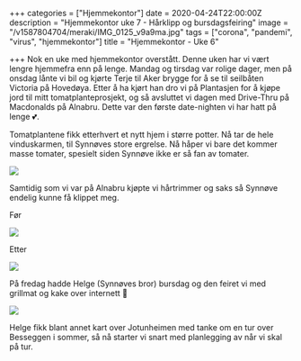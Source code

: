 +++
categories = ["Hjemmekontor"]
date = 2020-04-24T22:00:00Z
description = "Hjemmekontor uke 7 - Hårklipp og bursdagsfeiring"
image = "/v1587804704/meraki/IMG_0125_v9a9ma.jpg"
tags = ["corona", "pandemi", "virus", "hjemmekontor"]
title = "Hjemmekontor - Uke 6"

+++
Nok en uke med hjemmekontor overstått. Denne uken har vi vært lengre hjemmefra enn på lenge. Mandag og tirsdag var rolige dager, men på onsdag lånte vi bil og kjørte Terje til Aker brygge for å se til seilbåten Victoria på Hovedøya. Etter å ha kjørt han dro vi på Plantasjen for å kjøpe jord til mitt tomatplanteprosjekt, og så avsluttet vi dagen med Drive-Thru på Macdonalds på Alnabru. Dette var den første date-nighten vi har hatt på lenge 💕.

Tomatplantene fikk etterhvert et nytt hjem i større potter. Nå tar de hele vinduskarmen, til Synnøves store ergrelse. Nå håper vi bare det kommer masse tomater, spesielt siden Synnøve ikke er så fan av tomater.  
  
![](https://res.cloudinary.com/meraki-images/image/upload/w_650,f_auto,q_auto/v1587806029/meraki/IMG_0145_okyhcp.jpg)

Samtidig som vi var på Alnabru kjøpte vi hårtrimmer og saks så Synnøve endelig kunne få klippet meg.

Før

![](https://res.cloudinary.com/meraki-images/image/upload/w_650,f_auto,q_auto/v1587805144/meraki/IMG_0122_rttlze.jpg)

Etter

![](https://res.cloudinary.com/meraki-images/image/upload/w_650,f_auto,q_auto/v1587805498/meraki/IMG_0143_qeyoul.jpg)

På fredag hadde Helge (Synnøves bror) bursdag og den feiret vi med grillmat og kake over internett 🥳

![](https://res.cloudinary.com/meraki-images/image/upload/w_650,f_auto,q_auto/v1587805714/meraki/IMG_F198D953A8FA-1_gfbarn.jpg)

Helge fikk blant annet kart over Jotunheimen med tanke om en tur over Besseggen i sommer, så nå starter vi snart med planlegging av når vi skal på tur.
